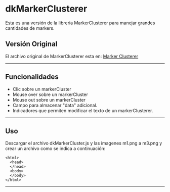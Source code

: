 # dkMarkerClusterer

Esta es una versión de la libreria MarkerClusterer para manejar grandes cantidades de markers.

<h2>Versión Original</h2>
El archivo original de MarkerClusterer esta en:
<a href="https://github.com/googlemaps/js-marker-clusterer" target="_blank">Marker Clusterer</a>
<hr/>

<h2>Funcionalidades</h2>
<ul>
  <li> Clic sobre un markerCluster</li>
  <li> Mouse over sobre un markerCluster</li>
  <li> Mouse out sobre un markerCluster</li>
  <li> Campo para almacenar "data" adicional.</li>
  <li> Indicadores que permiten modificar el texto de un markerClusterer.</li>
</ul>
<hr/>

<h2>Uso</h2>
Descargar el archivo dkMarkerCluster.js y las imagenes m1.png a m3.png y crear un archivo como se indica a continuación:

``` 
<html>
  <head>
  </head>
  <body>
  </body>
</html>
``` 
<hr/>
